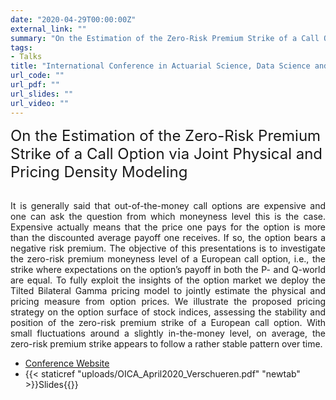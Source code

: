 ```yaml
---
date: "2020-04-29T00:00:00Z"
external_link: ""
summary: "On the Estimation of the Zero-Risk Premium Strike of a Call Option via Joint Physical and Pricing Density Modeling"
tags:
- Talks
title: "International Conference in Actuarial Science, Data Science and Finance 2020, Online"
url_code: ""
url_pdf: ""
url_slides: ""
url_video: ""
---
```




<dt> <font size="5"> On the Estimation of the Zero-Risk Premium Strike of a Call Option via Joint Physical and Pricing Density Modeling </font> </dt>
<br/>
<p style='text-align: justify;'> 
It is generally said that out-of-the-money call options are expensive and one can ask the question from which moneyness level this is the case. Expensive actually means that the price one pays for the option is more than the discounted average payoff one receives. If so, the option bears a negative risk premium. The objective of this presentations is to investigate the zero-risk premium moneyness level of a European call option, i.e., the strike where expectations on the option’s payoff in both the P- and Q-world are equal. To fully exploit the insights of the option market we deploy the Tilted Bilateral Gamma pricing model to jointly estimate the physical and pricing measure from option prices. We illustrate the proposed pricing strategy on the option surface of stock indices, assessing the stability and position of the zero-risk premium strike of a European call option. With small fluctuations around a slightly in-the-money level, on average, the zero-risk premium strike appears to follow a rather stable pattern over time. </p>


- <a href="https://oica.univ-lyon1.fr/" target="_blank"> Conference Website </a>
- {{< staticref "uploads/OICA_April2020_Verschueren.pdf" "newtab" >}}Slides{{</staticref>}}
